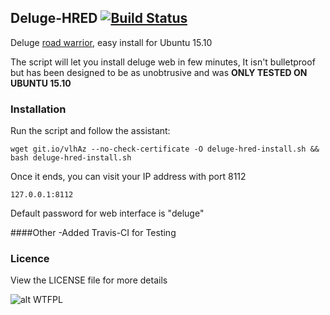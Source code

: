 ## Deluge-HRED [![Build Status](https://travis-ci.org/professorhaseeb/Deluge-HRED.svg?branch=master)](https://travis-ci.org/professorhaseeb/Deluge-HRED)
Deluge [road warrior](http://en.wikipedia.org/wiki/Road_warrior_%28computing%29), easy install for Ubuntu 15.10

The script will let you install deluge web in few minutes, It isn't bulletproof but has been designed to be as unobtrusive and was **ONLY TESTED ON UBUNTU 15.10**

### Installation
Run the script and follow the assistant:

`wget git.io/vlhAz --no-check-certificate -O deluge-hred-install.sh && bash deluge-hred-install.sh`

Once it ends, you can visit your IP address with port 8112

`127.0.0.1:8112`

Default password for web interface is "deluge"

####Other
-Added Travis-CI for Testing

### Licence
View the LICENSE file for more details

![alt WTFPL](http://www.wtfpl.net/wp-content/uploads/2012/12/wtfpl-badge-1.png)
